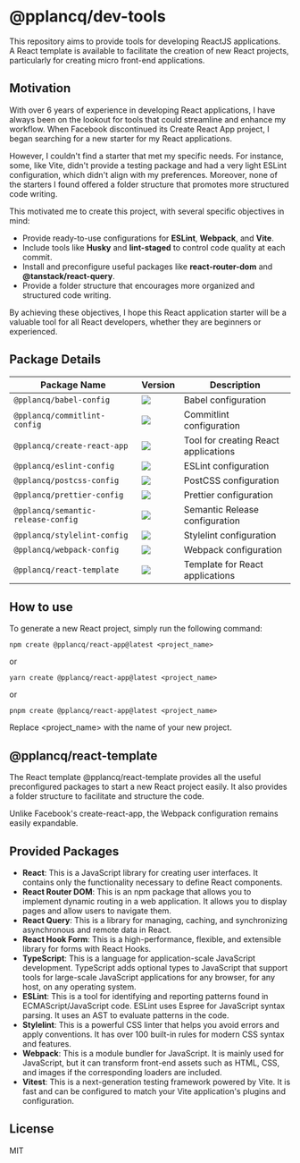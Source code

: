 # @pplancq/dev-tools

This repository aims to provide tools for developing ReactJS applications.\
A React template is available to facilitate the creation of new React projects, particularly for creating micro front-end applications.

## Motivation

With over 6 years of experience in developing React applications, I have always been on the lookout for tools that could streamline and enhance my workflow. When Facebook discontinued its Create React App project, I began searching for a new starter for my React applications.

However, I couldn't find a starter that met my specific needs. For instance, some, like Vite, didn't provide a testing package and had a very light ESLint configuration, which didn't align with my preferences. Moreover, none of the starters I found offered a folder structure that promotes more structured code writing.

This motivated me to create this project, with several specific objectives in mind:

- Provide ready-to-use configurations for **ESLint**, **Webpack**, and **Vite**.
- Include tools like **Husky** and **lint-staged** to control code quality at each commit.
- Install and preconfigure useful packages like **react-router-dom** and **@tanstack/react-query**.
- Provide a folder structure that encourages more organized and structured code writing.

By achieving these objectives, I hope this React application starter will be a valuable tool for all React developers, whether they are beginners or experienced.

## Package Details

| Package Name                       | Version                                                                                                                                  | Description                          |
| ---------------------------------- | ---------------------------------------------------------------------------------------------------------------------------------------- | ------------------------------------ |
| `@pplancq/babel-config`            | [![](https://img.shields.io/npm/v/%40pplancq%2Fbabel-config)](https://www.npmjs.com/package/@pplancq/babel-config)                       | Babel configuration                  |
| `@pplancq/commitlint-config`       | [![](https://img.shields.io/npm/v/%40pplancq%2Fcommitlint-config)](https://www.npmjs.com/package/@pplancq/commitlint-config)             | Commitlint configuration             |
| `@pplancq/create-react-app`        | [![](https://img.shields.io/npm/v/%40pplancq%2Fcreate-react-app)](https://www.npmjs.com/package/@pplancq/create-react-app)               | Tool for creating React applications |
| `@pplancq/eslint-config`           | [![](https://img.shields.io/npm/v/%40pplancq%2Feslint-config)](https://www.npmjs.com/package/@pplancq/eslint-config)                     | ESLint configuration                 |
| `@pplancq/postcss-config`          | [![](https://img.shields.io/npm/v/%40pplancq%2Fpostcss-config)](https://www.npmjs.com/package/@pplancq/postcss-config)                   | PostCSS configuration                |
| `@pplancq/prettier-config`         | [![](https://img.shields.io/npm/v/%40pplancq%2Fprettier-config)](https://www.npmjs.com/package/@pplancq/prettier-config)                 | Prettier configuration               |
| `@pplancq/semantic-release-config` | [![](https://img.shields.io/npm/v/%40pplancq%2Fsemantic-release-config)](https://www.npmjs.com/package/@pplancq/semantic-release-config) | Semantic Release configuration       |
| `@pplancq/stylelint-config`        | [![](https://img.shields.io/npm/v/%40pplancq%2Fstylelint-config)](https://www.npmjs.com/package/@pplancq/stylelint-config)               | Stylelint configuration              |
| `@pplancq/webpack-config`          | [![](https://img.shields.io/npm/v/%40pplancq%2Fwebpack-config)](https://www.npmjs.com/package/@pplancq/webpack-config)                   | Webpack configuration                |
| `@pplancq/react-template`          | [![](https://img.shields.io/npm/v/%40pplancq%2Freact-template)](https://www.npmjs.com/package/@pplancq/react-template)                   | Template for React applications      |

## How to use

To generate a new React project, simply run the following command:

```shell
npm create @pplancq/react-app@latest <project_name>
```

or

```shell
yarn create @pplancq/react-app@latest <project_name>
```

or

```shell
pnpm create @pplancq/react-app@latest <project_name>
```

Replace <project_name> with the name of your new project.

## @pplancq/react-template

The React template @pplancq/react-template provides all the useful preconfigured packages to start a new React project easily. It also provides a folder structure to facilitate and structure the code.

Unlike Facebook's create-react-app, the Webpack configuration remains easily expandable.

## Provided Packages

- **React**: This is a JavaScript library for creating user interfaces. It contains only the functionality necessary to define React components.
- **React Router DOM**: This is an npm package that allows you to implement dynamic routing in a web application. It allows you to display pages and allow users to navigate them.
- **React Query**: This is a library for managing, caching, and synchronizing asynchronous and remote data in React.
- **React Hook Form**: This is a high-performance, flexible, and extensible library for forms with React Hooks.
- **TypeScript**: This is a language for application-scale JavaScript development. TypeScript adds optional types to JavaScript that support tools for large-scale JavaScript applications for any browser, for any host, on any operating system.
- **ESLint**: This is a tool for identifying and reporting patterns found in ECMAScript/JavaScript code. ESLint uses Espree for JavaScript syntax parsing. It uses an AST to evaluate patterns in the code.
- **Stylelint**: This is a powerful CSS linter that helps you avoid errors and apply conventions. It has over 100 built-in rules for modern CSS syntax and features.
- **Webpack**: This is a module bundler for JavaScript. It is mainly used for JavaScript, but it can transform front-end assets such as HTML, CSS, and images if the corresponding loaders are included.
- **Vitest**: This is a next-generation testing framework powered by Vite. It is fast and can be configured to match your Vite application's plugins and configuration.

## License

MIT
